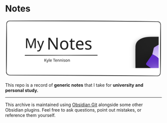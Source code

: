 # Notes

![](media/excalidraw/excalidraw-2025-01-06-22.22.21.excalidraw.svg)

This repo is a record of **generic notes** that I take for **university and personal study.**

---

This archive is maintained using [Obsidian Git](https://github.com/Vinzent03/obsidian-git) alongside some other Obsidian plugins. Feel free to ask questions, point out mistakes, or reference them yourself.